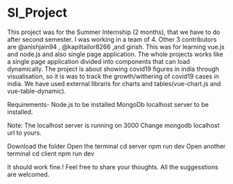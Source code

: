 # SI_Project
This project was for the Summer Internship (2 months), that we have to do after second semester. I was working in a team of 4. Other 3 contributors are @anishjain94 , @kapiltailor8266 ,and girish. 
This was for learning vue.js and node.js and also single page application.
The whole projects works like a single page application divided into components that can load dynamically.
The project is about showing covid19 figures in india through visualisation, so it is was to track the growth/withering of covid19 cases in india.
We have used external libraris for charts and tables(vue-chart.js and vue-table-dynamic).

Requirements- Node.js to be installed
              MongoDb localhost server to be installed.

Note: The localhost server is running on 3000
      Change mongodb localhost url to yours.


Download the folder
Open the terminal
  cd server
  npm run dev
Open another terminal
  cd client
  npm run dev
 
It should work fine.!
Feel free to share your thoughts. All the suggesstions are welcomed.
